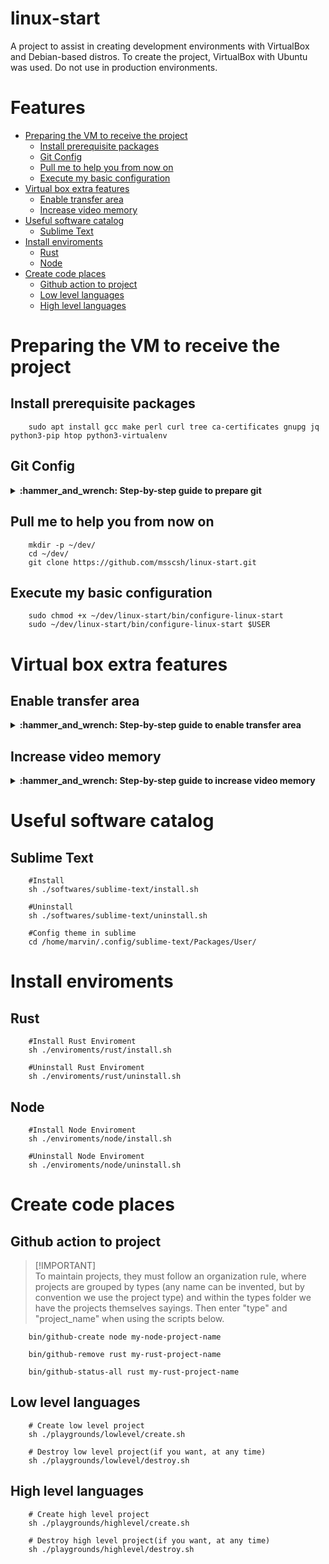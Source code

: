 # linux-start
A project to assist in creating development environments with VirtualBox and Debian-based distros. To create the project, VirtualBox with Ubuntu was used. Do not use in production environments.

# Features <!-- omit in toc -->

- [Preparing the VM to receive the project](#preparing-the-vm-to-receive-the-project)
    - [Install prerequisite packages](#install-prerequisite-packages)
    - [Git Config](#git-config)
    - [Pull me to help you from now on](#pull-me-to-help-you-from-now-on)
    - [Execute my basic configuration](#execute-my-basic-configuration)
- [Virtual box extra features](#virtual-box-extra-features)
    - [Enable transfer area](#enable-transfer-area)
    - [Increase video memory](#increase-video-memory)
- [Useful software catalog](#useful-software-catalog)
    - [Sublime Text](#sublime-text)
- [Install enviroments](#install-enviroments)
    - [Rust](#rust)
    - [Node](#node)
- [Create code places](#create-code-places)
    - [Github action to project](#github-action-to-project)
    - [Low level languages](#low-level-languages)
    - [High level languages](#high-level-languages)

# Preparing the VM to receive the project
## Install prerequisite packages
```
    sudo apt install gcc make perl curl tree ca-certificates gnupg jq python3-pip htop python3-virtualenv
```

## Git Config

<details>
 <summary><b>:hammer_and_wrench: Step-by-step guide to prepare git</b></summary>

1.  Installing
```
    sudo apt install git
```
2.  Config git user
```
    git config --global user.email "email@email.com"
    git config --global user.name "username"
```
3.  Generate GPG key for signed commits
```
    gpg --default-new-key-algo rsa4096 --gen-key
    gpg --list-secret-keys --keyid-format=long
    gpg --armor --export $GPP_ID_FROM_ABOVE_COMMAND
```
4.  Bind your public key to your github account  
```
    xdg-open https://github.com/settings/gpg/new
```
5. Automatically adding signatures to commits
```
    git config --global commit.gpgSign true
```

</details>

## Pull me to help you from now on
```
    mkdir -p ~/dev/
    cd ~/dev/
    git clone https://github.com/msscsh/linux-start.git
```
## Execute my basic configuration
```
    sudo chmod +x ~/dev/linux-start/bin/configure-linux-start
    sudo ~/dev/linux-start/bin/configure-linux-start $USER
```

# Virtual box extra features
## Enable transfer area
<details>
 <summary><b>:hammer_and_wrench: Step-by-step guide to enable transfer area</b></summary>

1.  start the VM.
2.  devices > Insert Guest Additions CD Image
3.  reboot guest
4.  navigate to VBox folder:  
```
    cd /media/$USER/VBox_GAs_*
```
5.  execute VBox script: 
```
    sudo sh VBoxLinuxAdditions.run
```
6.  devices > Shared Clipboard > Bidirectional
7.  reboot guest

</details>

## Increase video memory
<details>
 <summary><b>:hammer_and_wrench: Step-by-step guide to increase video memory</b></summary>

1.  with the the VM stoped.
2.  configuration > Monitor
3.  increase video memory (the higher the value, the higher the possible resolution)
4.  start the VM
5.  press, "host key" + "f"

</details>


# Useful software catalog
## Sublime Text
```
    #Install
    sh ./softwares/sublime-text/install.sh

    #Uninstall
    sh ./softwares/sublime-text/uninstall.sh

    #Config theme in sublime
    cd /home/marvin/.config/sublime-text/Packages/User/
```


# Install enviroments
## Rust
```
    #Install Rust Enviroment
    sh ./enviroments/rust/install.sh

    #Uninstall Rust Enviroment
    sh ./enviroments/rust/uninstall.sh
```

## Node
```
    #Install Node Enviroment
    sh ./enviroments/node/install.sh

    #Uninstall Node Enviroment
    sh ./enviroments/node/uninstall.sh
```


# Create code places
## Github action to project
> [!IMPORTANT]\
> To maintain projects, they must follow an organization rule, where projects are grouped by types (any name can be invented, but by convention we use the project type) and within the types folder we have the projects themselves sayings. Then enter "type" and "project_name" when using the scripts below.
```
    bin/github-create node my-node-project-name
```
```
    bin/github-remove rust my-rust-project-name
```
```
    bin/github-status-all rust my-rust-project-name
```

## Low level languages
```
    # Create low level project
    sh ./playgrounds/lowlevel/create.sh
```
```
    # Destroy low level project(if you want, at any time)
    sh ./playgrounds/lowlevel/destroy.sh
```

## High level languages
```
    # Create high level project
    sh ./playgrounds/highlevel/create.sh
```
```
    # Destroy high level project(if you want, at any time)
    sh ./playgrounds/highlevel/destroy.sh
```
